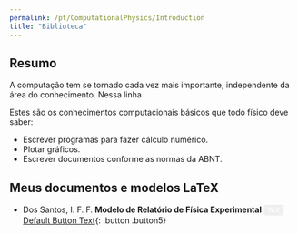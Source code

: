 ```yaml
---
permalink: /pt/ComputationalPhysics/Introduction
title: "Biblioteca"
---
```

<head>
<style>
.button {
  border: none;
  border-radius: 4px;
  border-color: none;
  color: white;
  padding: 2px 6px;
  text-align: center;
  text-decoration: none;
  display: inline-block;
  font-size: 90%
  /* margin: 4px 2px; */
  cursor: pointer;
}

.button:hover {
  opacity: 0.5;
}

.button1 {background-color: #0092ca;} /* BibTeX, Blue */
.button2 {background-color: #009200;} /* Article, Green */
.button3 {background-color: #850000;} /* PDF, Red */
.button4 {background-color: #b366ff;} /* Preprint, Purple */
.button5 {background-color: #ff8080;} /* Code, Red */
</style>
</head>

## Resumo

A computação tem se tornado cada vez mais importante,
independente da área do conhecimento. Nessa linha

Estes são os conhecimentos computacionais básicos que todo físico deve saber:
* Escrever programas para fazer cálculo numérico.
* Plotar gráficos.
* Escrever documentos conforme as normas da ABNT.

## Meus documentos e modelos LaTeX
* Dos Santos, I. F. F. **Modelo de Relatório de Física Experimental**
   <a href="https://www.overleaf.com/read/zwpkhfkffxgy" style="font-size:90%"><button class="button button1">TeX</button></a>
   [Default Button Text](#link){: .button .button5}
